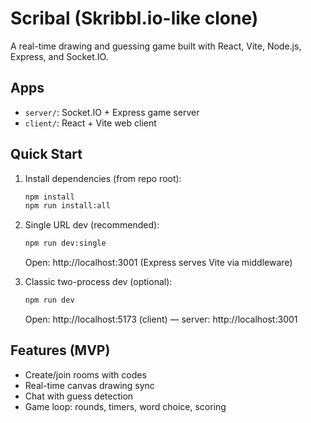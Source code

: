 # Scribal (Skribbl.io-like clone)

A real-time drawing and guessing game built with React, Vite, Node.js, Express, and Socket.IO.

## Apps
- `server/`: Socket.IO + Express game server
- `client/`: React + Vite web client

## Quick Start

1. Install dependencies (from repo root):
   ```bash
   npm install
   npm run install:all
   ```

2. Single URL dev (recommended):
   ```bash
   npm run dev:single
   ```
   Open: http://localhost:3001 (Express serves Vite via middleware)

3. Classic two-process dev (optional):
   ```bash
   npm run dev
   ```
   Open: http://localhost:5173 (client) — server: http://localhost:3001

## Features (MVP)
- Create/join rooms with codes
- Real-time canvas drawing sync
- Chat with guess detection
- Game loop: rounds, timers, word choice, scoring

